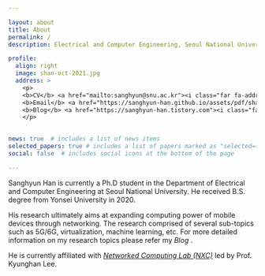```yaml
---

layout: about
title: About
permalink: /
description: Electrical and Computer Engineering, Seoul National University

profile:
  align: right
  image: shan-oct-2021.jpg
  address: >
    <p>
    <b>CV</b> <a href="mailto:sanghyun@snu.ac.kr"><i class="far fa-address-card"></a>
    <b>Email</b> <a href="https://sanghyun-han.github.io/assets/pdf/shan_CV"><i class="fas fa-envelope"></i></a>
    <b>Blog</b> <a href="https://sanghyun-han.tistory.com"><i class="fas fa-tags"></i></a>
    </p>
    

news: true  # includes a list of news items
selected_papers: true # includes a list of papers marked as "selected={true}"
social: false  # includes social icons at the bottom of the page

---
```

<!-- <p>CV <a href="mailto:sanghyun@snu.ac.kr"><i class="far fa-address-card"></i></p>
    <p>Affiliation <a href="https://nxc.snu.ac.kr"><i class="fas fa-tags"></i></p>
    <p>SNS <a href="https://www.instagram.com/sanghyun._.han/"><i class="fab fa-instagram"></i></i></p> -->
<span class="font-weight-bold">Sanghyun Han</span> is currently a Ph.D student in the Department of Electrical and Computer Engineering at Seoul National University.
He received B.S. degree from Yonsei University in 2020.

His research ultimately aims at expanding computing power of mobile devices through networking. The research comprised of several sub-topics such as 5G/6G, virtualization, machine learning, etc. For more detailed information on my research topics please refer my <i>Blog</i> <a href="https://sanghyun-han.github.io/blog/"><i class="fas fa-tags"></i></a>. 

He is currently affiliated with <a href="https://nxc.snu.ac.kr"><i>Networked Computing Lab (NXC)</i></a> led by Prof. Kyunghan Lee.


<!-- 
```
Hello world!
``` -->